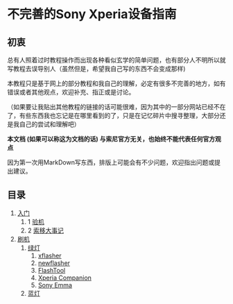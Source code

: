 # 不完善的Sony Xperia设备指南

## 初衷

<p>总有人照着过时教程操作而出现各种看似玄学的简单问题，也有部分人不明所以就写教程去误导别人（虽然但是，希望我自己写的东西不会变成那样)<br>

本教程只是基于网上的部分教程和我自己的理解，必定有很多不完善的地方，如有错误或者其他观点，欢迎补充、指正或是讨论。  </p>

（如果要让我贴出其他教程的链接的话可能很难，因为其中的一部分网站已经不在了，有些东西我也忘记是在哪里看到的了，只是在记忆碎片中搜寻整理，大部分还是我自己的尝试和理解吧）

**本文档 (如果可以称这为文档的话) 与索尼官方无关，也始终不能代表任何官方观点**

因为第一次用MarkDown写东西，排版上可能会有不少问题，欢迎指出问题或提出建议。  

## 目录

1. [入门](./入门/README.md)
    1. 1  [验机](./入门/验机.md)
    2. 2  [索移大事记](./入门/EVENTs.md)
2. [刷机](./刷机/README.md)
    1. [绿灯](./刷机/Flashmode.md)
        1. [xflasher](./刷机/FlashModeTools/xFlasher.md)
        2. [newflasher](./刷机/FlashModeTools/newflasher.md)
        3. [FlashTool](./刷机/FlashModeTools/FlashTool.md)
        4. [Xperia Companion](./刷机/FlashModeTools/Xperia%20Companion.md)
        5. [Sony Emma](./刷机/FlashModeTools/Sony%20Emma.md)
    2. [蓝灯](./刷机/Fastboot.md)
